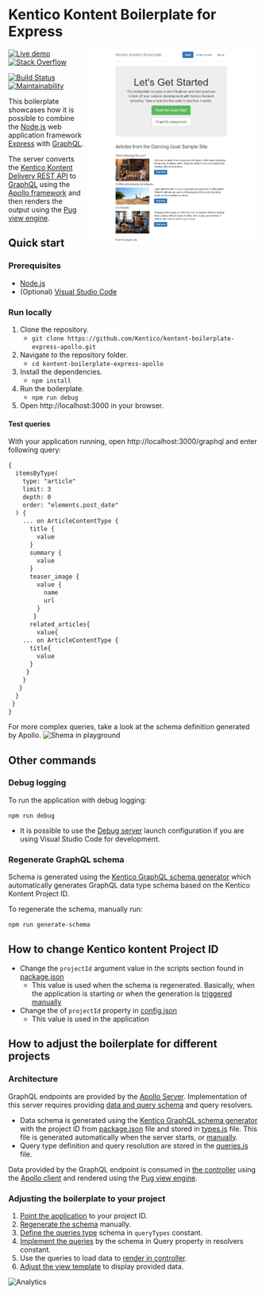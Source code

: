 # Kentico Kontent Boilerplate for Express

[<img align="right" src="/docs/assets/template_thumbnail.png" alt="Boilerplate screenshot" width=350 />](https://kontent-boilerplate-apollo.herokuapp.com)

[![Live demo](https://img.shields.io/badge/-Live%20Demo-brightgreen.svg)](https://kontent-boilerplate-apollo.herokuapp.com/)
[![Stack Overflow](https://img.shields.io/badge/Stack%20Overflow-ASK%20NOW-FE7A16.svg?logo=stackoverflow&logoColor=white)](https://stackoverflow.com/tags/kentico-kontent)

[![Build Status](https://api.travis-ci.com/Kentico/kontent-boilerplate-express-apollo.svg?branch=master)](https://travis-ci.com/Kentico/kontent-boilerplate-express-apollo)
[![Maintainability](https://api.codeclimate.com/v1/badges/01dee6f2cdaf57755707/maintainability)](https://codeclimate.com/github/Kentico/kontent-boilerplate-express-apollo/maintainability)

This boilerplate showcases how it is possible to combine the [Node.js](https://nodejs.org/en/) web application framework [Express](https://expressjs.com/) with [GraphQL](https://graphql.org/).

The server converts the [Kentico Kontent Delivery REST API](https://docs.kontent.ai/reference/kentico-kontent-apis-overview) to [GraphQL](https://graphql.org/) using the [Apollo framework](https://www.apollographql.com/) and then renders the output using the [Pug view engine](https://pugjs.org/).

## Quick start

### Prerequisites

* [Node.js](https://nodejs.org/en/download/)
* (Optional) [Visual Studio Code](https://code.visualstudio.com/)

### Run locally

1. Clone the repository.
   * `git clone https://github.com/Kentico/kontent-boilerplate-express-apollo.git`
2. Navigate to the repository folder.
   * `cd kontent-boilerplate-express-apollo`
3. Install the dependencies.
   * `npm install`
4. Run the boilerplate.
   * `npm run debug`
5. Open http://localhost:3000 in your browser.

#### Test queries

With your application running, open http://localhost:3000/graphql and enter following query:

```gql
{
  itemsByType(
    type: "article"
    limit: 3
    depth: 0
    order: "elements.post_date"
  ) {
    ... on ArticleContentType {
      title {
        value
      }
      summary {
        value
      }
      teaser_image {
        value {
          name
          url
        }
       }
      related_articles{
        value{
    ... on ArticleContentType {
      title{
        value
      }
     }
    }
   }
  }
 }
}
```

For more complex queries, take a look at the schema definition generated by Apollo.
<img alt="Shema in playground" src="/docs/assets/schema.png" width="300">

## Other commands

### Debug logging

To run the application with debug logging:
```
npm run debug
```

* It is possible to use the [Debug server](https://github.com/Kentico/kontent-boilerplate-express-apollo/blob/master/.vscode/launch.json#L10) launch configuration if you are using Visual Studio Code for development.

### Regenerate GraphQL schema

Schema is generated using the [Kentico GraphQL schema generator](https://www.npmjs.com/package/@kentico/kontent-schema-generator-graphql) which automatically generates GraphQL data type schema based on the Kentico Kontent Project ID.

To regenerate the schema, manually run:
```
npm run generate-schema
```

## How to change Kentico kontent Project ID

* Change the `projectId` argument value in the scripts section found in [package.json](https://github.com/Kentico/kontent-boilerplate-express-apollo/blob/master/package.json#L8)
    * This value is used when the schema is regenerated. Basically, when the application is starting or when the generation is [triggered manually](#Regenerate-GraphQL-schema)
* Change the of `projectId` property in [config.json](https://github.com/Kentico/kontent-boilerplate-express-apollo/blob/master/config.json)
   * This value is used in the application

## How to adjust the boilerplate for different projects

### Architecture

GraphQL endpoints are provided by the  [Apollo Server](https://www.apollographql.com/docs/apollo-server). Implementation of this server requires providing [data and query schema](https://www.apollographql.com/docs/apollo-server/essentials/schema.html) and query resolvers.

* Data schema is generated using the [Kentico GraphQL schema generator](https://www.npmjs.com/package/kentico-kontent-graphql-schema-generator) with the project ID from [package.json](https://github.com/Kentico/kontent-boilerplate-express-apollo/blob/master/package.json#L8) file and stored in [types.js](https://github.com/Kentico/kontent-boilerplate-express-apollo/blob/master/graphQL/types.js) file. This file is generated automatically when the server starts, or [manually](#Regenerate-GraphQL-schema).
* Query type definition and query resolution are stored in the [queries.js](https://github.com/Kentico/kontent-boilerplate-express-apollo/blob/master/graphQL/queries.js) file.

Data provided by the GraphQL endpoint is consumed in [the controller](https://github.com/Kentico/kontent-boilerplate-express-apollo/blob/master/routes/index.js#L9) using the [Apollo client](https://www.apollographql.com/docs/react/) and rendered using the [Pug view engine](https://pugjs.org/).

### Adjusting the boilerplate to your project

1. [Point the application](#How-to-adjust-the-boilerplate-for-different-projects) to your project ID.
2. [Regenerate the schema](#Regenerate-GraphQL-schema) manually.
3. [Define the queries type](https://github.com/Kentico/kontent-boilerplate-express-apollo/blob/master/graphQL/queries.js#L5) schema in `queryTypes` constant.
4. [Implement the queries](https://github.com/Kentico/kontent-boilerplate-express-apollo/blob/master/graphQL/queries.js#L24) by the schema in Query property in resolvers constant.
5. Use the queries to load data to [render in controller](https://github.com/Kentico/kontent-boilerplate-express-apollo/blob/master/routes/index.js).
6. [Adjust the view template](https://github.com/Kentico/kontent-boilerplate-express-apollo/blob/master/views/index.pug) to display provided data.

![Analytics](https://kentico-ga-beacon.azurewebsites.net/api/UA-69014260-4/Kentico/kontent-boilerplate-express-apollo?pixel)
